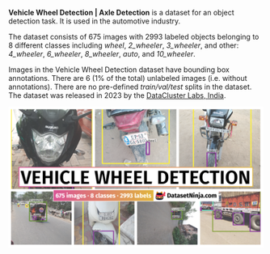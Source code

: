 **Vehicle Wheel Detection | Axle Detection** is a dataset for an object detection task. It is used in the automotive industry. 



The dataset consists of 675 images with 2993 labeled objects belonging to 8 different classes including *wheel*, *2_wheeler*, *3_wheeler*, and other: *4_wheeler*, *6_wheeler*, *8_wheeler*, *auto*, and *10_wheeler*.

Images in the Vehicle Wheel Detection dataset have bounding box annotations. There are 6 (1% of the total) unlabeled images (i.e. without annotations). There are no pre-defined <i>train/val/test</i> splits in the dataset. The dataset was released in 2023 by the [DataCluster Labs, India](http://www.datacluster.ai).

<img src="https://github.com/dataset-ninja/vehicle-wheel-detection/raw/main/visualizations/poster.png">
